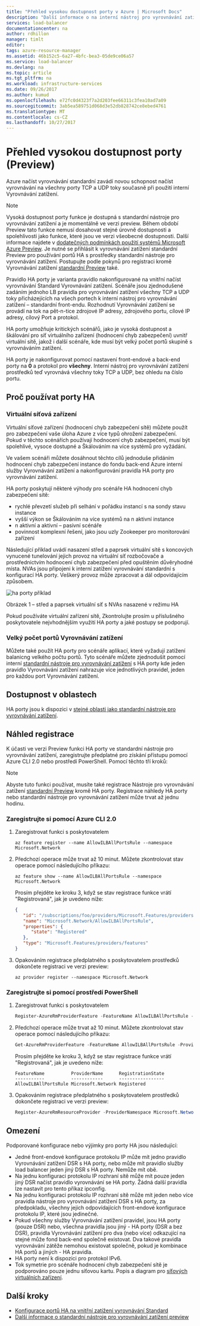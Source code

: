 ```yaml
---
title: "Přehled vysokou dostupnost porty v Azure | Microsoft Docs"
description: "Další informace o na interní nástroj pro vyrovnávání zatížení porty vysokou dostupnost"
services: load-balancer
documentationcenter: na
author: rdhillon
manager: timlt
editor: 
tags: azure-resource-manager
ms.assetid: 46b152c5-6a27-4bfc-bea3-05de9ce06a57
ms.service: load-balancer
ms.devlang: na
ms.topic: article
ms.tgt_pltfrm: na
ms.workload: infrastructure-services
ms.date: 09/26/2017
ms.author: kumud
ms.openlocfilehash: e72fc0d4323f7a2d203fee66311c3fea10ad7a09
ms.sourcegitcommit: 3ab5ea589751d068d3e52db828742ce8ebed4761
ms.translationtype: MT
ms.contentlocale: cs-CZ
ms.lasthandoff: 10/27/2017
---
```

# <a name="high-availability-ports-overview-preview"></a>Přehled vysokou dostupnost porty (Preview)

Azure načíst vyrovnávání standardní zavádí novou schopnost načíst vyrovnávání na všechny porty TCP a UDP toky současně při použití interní Vyrovnávání zatížení. 

>[!NOTE]
> Vysoká dostupnost porty funkce je dostupná s standardní nástroje pro vyrovnávání zatížení a je momentálně ve verzi preview. Během období Preview tato funkce nemusí dosahovat stejné úrovně dostupnosti a spolehlivosti jako funkce, které jsou ve verzi všeobecné dostupnosti. Další informace najdete v [dodatečných podmínkách použití systémů Microsoft Azure Preview](https://azure.microsoft.com/support/legal/preview-supplemental-terms/). Je nutné se přihlásit k vyrovnávání zatížení standardní Preview pro používání portů HA s prostředky standardní nástroje pro vyrovnávání zatížení. Postupujte podle pokynů pro registraci kromě Vyrovnávání zatížení [standardní Preview](https://aka.ms/lbpreview#preview-sign-up) také.

Pravidlo HA porty je varianta pravidlo nakonfigurované na vnitřní načíst vyrovnávání Standard Vyrovnávání zatížení.  Scénáře jsou zjednodušené zadáním jednoho LB pravidla pro vyrovnávání zatížení všechny TCP a UDP toky přicházejících na všech portech k interní nástroj pro vyrovnávání zatížení – standardní front-endu. Rozhodnutí Vyrovnávání zatížení se provádí na tok na pět-n-tice zdrojové IP adresy, zdrojového portu, cílové IP adresy, cílový Port a protokol.

HA porty umožňuje kritických scénářů, jako je vysoká dostupnost a škálování pro síť virtuálního zařízení (hodnocení chyb zabezpečení) uvnitř virtuální sítě, jakož i další scénáře, kde musí být velký počet portů skupině s vyrovnáváním zatížení. 

HA porty je nakonfigurovat pomocí nastavení front-endové a back-end porty na **0** a protokol pro **všechny**.  Interní nástroj pro vyrovnávání zatížení prostředků teď vyrovnává všechny toky TCP a UDP, bez ohledu na číslo portu.

## <a name="why-use-ha-ports"></a>Proč používat porty HA

### <a name="nva"></a>Virtuální síťová zařízení

Virtuální síťové zařízení (hodnocení chyb zabezpečení sítě) můžete použít pro zabezpečení vaše úloha Azure z více typů ohrožení zabezpečení. Pokud v těchto scénářích používají hodnocení chyb zabezpečení, musí být spolehlivé, vysoce dostupné a Škálováním na více systémů pro vyžádání.

Ve vašem scénáři můžete dosáhnout těchto cílů jednoduše přidáním hodnocení chyb zabezpečení instance do fondu back-end Azure interní služby Vyrovnávání zatížení a nakonfigurování pravidla HA porty pro vyrovnávání zatížení.

HA porty poskytují některé výhody pro scénáře HA hodnocení chyb zabezpečení sítě:
- rychlé převzetí služeb při selhání v pořádku instancí s na sondy stavu instance
- vyšší výkon se Škálováním na více systémů na n aktivní instance
- n aktivní a aktivní – pasivní scénáře
- povinnost komplexní řešení, jako jsou uzly Zookeeper pro monitorování zařízení

Následující příklad uvádí nasazení střed a paprsek virtuální sítě s koncových vynucené tunelování jejich provoz na virtuální síť rozbočovače a prostřednictvím hodnocení chyb zabezpečení před opuštěním důvěryhodné místa. NVAs jsou připojeni k interní zatížení vyrovnávání standardní s konfigurací HA porty.  Veškerý provoz může zpracovat a dál odpovídajícím způsobem. 

![ha porty příklad](./media/load-balancer-ha-ports-overview/nvaha.png)

Obrázek 1 – střed a paprsek virtuální síť s NVAs nasazené v režimu HA

Pokud používáte virtuální zařízení sítě, Zkontrolujte prosím u příslušného poskytovatele nejvhodnějším využití HA porty a jaké postupy se podporují.

### <a name="load-balancing-large-numbers-of-ports"></a>Velký počet portů Vyrovnávání zatížení

Můžete také použít HA porty pro scénáře aplikací, které vyžadují zatížení balanicng velkého počtu portů. Tyto scénáře můžete zjednodušit pomocí interní [standardní nástroje pro vyrovnávání zatížení](https://aka.ms/lbpreview) s HA porty kde jeden pravidlo Vyrovnávání zatížení nahrazuje více jednotlivých pravidel, jeden pro každou port Vyrovnávání zatížení.

## <a name="region-availability"></a>Dostupnost v oblastech

HA porty jsou k dispozici v [stejné oblasti jako standardní nástroje pro vyrovnávání zatížení](https://aka.ms/lbpreview#region-availability).  

## <a name="preview-sign-up"></a>Náhled registrace

K účasti ve verzi Preview funkci HA porty ve standardní nástroje pro vyrovnávání zatížení, zaregistrujte předplatné pro získání přístupu pomocí Azure CLI 2.0 nebo prostředí PowerShell.  Pomocí těchto tří kroků:

>[!NOTE]
>Abyste tuto funkci používat, musíte také registrace Nástroje pro vyrovnávání zatížení [standardní Preview](https://aka.ms/lbpreview#preview-sign-up) kromě HA porty. Registrace náhledy HA porty nebo standardní nástroje pro vyrovnávání zatížení může trvat až jednu hodinu.

### <a name="sign-up-using-azure-cli-20"></a>Zaregistrujte si pomocí Azure CLI 2.0

1. Zaregistrovat funkci s poskytovatelem
    ```cli
    az feature register --name AllowILBAllPortsRule --namespace Microsoft.Network
    ```
    
2. Předchozí operace může trvat až 10 minut.  Můžete zkontrolovat stav operace pomocí následujícího příkazu:

    ```cli
    az feature show --name AllowILBAllPortsRule --namespace Microsoft.Network
    ```
    
    Prosím přejděte ke kroku 3, když se stav registrace funkce vrátí "Registrovaná", jak je uvedeno níže:
   
    ```json
    {
       "id": "/subscriptions/foo/providers/Microsoft.Features/providers/Microsoft.Network/features/AllowLBPreview",
       "name": "Microsoft.Network/AllowILBAllPortsRule",
       "properties": {
          "state": "Registered"
       },
       "type": "Microsoft.Features/providers/features"
    }
    ```
    
3. Opakováním registrace předplatného s poskytovatelem prostředků dokončete registraci ve verzi preview:

    ```cli
    az provider register --namespace Microsoft.Network
    ```
    
### <a name="sign-up-using-powershell"></a>Zaregistrujte si pomocí prostředí PowerShell

1. Zaregistrovat funkci s poskytovatelem
    ```powershell
    Register-AzureRmProviderFeature -FeatureName AllowILBAllPortsRule -ProviderNamespace Microsoft.Network
    ```
    
2. Předchozí operace může trvat až 10 minut.  Můžete zkontrolovat stav operace pomocí následujícího příkazu:

    ```powershell
    Get-AzureRmProviderFeature -FeatureName AllowILBAllPortsRule -ProviderNamespace Microsoft.Network
    ```
    Prosím přejděte ke kroku 3, když se stav registrace funkce vrátí "Registrovaná", jak je uvedeno níže:
   
    ```
    FeatureName          ProviderName      RegistrationState
    -----------          ------------      -----------------
    AllowILBAllPortsRule Microsoft.Network Registered
    ```
    
3. Opakováním registrace předplatného s poskytovatelem prostředků dokončete registraci ve verzi preview:

    ```powershell
    Register-AzureRmResourceProvider -ProviderNamespace Microsoft.Network
    ```


## <a name="limitations"></a>Omezení

Podporované konfigurace nebo výjimky pro porty HA jsou následující:

- Jedné front-endové konfigurace protokolu IP může mít jedno pravidlo Vyrovnávání zatížení DSR s HA porty, nebo může mít pravidlo služby load balancer jeden jiný DSR s HA porty. Nemůže mít obě.
- Na jednu konfiguraci protokolu IP rozhraní sítě může mít pouze jeden jiný DSR načíst pravidlo vyrovnávání se HA porty. Žádná další pravidla lze nastavit pro tento příkaz ipconfig.
- Na jednu konfiguraci protokolu IP rozhraní sítě může mít jeden nebo více pravidla nástroje pro vyrovnávání zatížení DSR s HA porty, za předpokladu, všechny jejich odpovídajících front-endové konfigurace protokolu IP, které jsou jedinečné.
- Pokud všechny služby Vyrovnávání zatížení pravidel, jsou HA porty (pouze DSR) nebo, všechna pravidla jsou jiný - HA porty (DSR a bez DSR), pravidla Vyrovnávání zatížení pro dva (nebo více) odkazující na stejné může fond back-end společně existovat. Dva takové pravidla vyrovnávání zátěže nemohou existovat společně, pokud je kombinace HA portů a jiných - HA pravidla.
- HA porty není k dispozici pro protokol IPv6.
- Tok symetrie pro scénáře hodnocení chyb zabezpečení sítě je podporováno pouze jednu síťovou kartu. Popis a diagram pro [síťových virtuálních zařízení](#nva). 



## <a name="next-steps"></a>Další kroky

- [Konfigurace portů HA na vnitřní zatížení vyrovnávání Standard](load-balancer-configure-ha-ports.md)
- [Další informace o standardní nástroje pro vyrovnávání zatížení preview](https://aka.ms/lbpreview)

